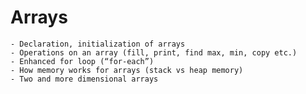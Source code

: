 # Arrays
    - Declaration, initialization of arrays
    - Operations on an array (fill, print, find max, min, copy etc.)
    - Enhanced for loop (“for-each”)
    - How memory works for arrays (stack vs heap memory)
    - Two and more dimensional arrays
